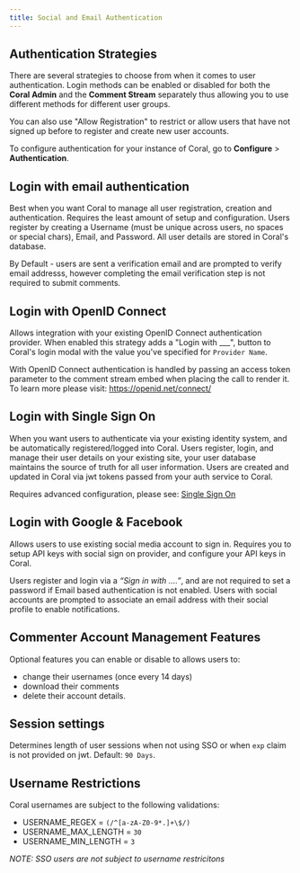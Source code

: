```yaml
---
title: Social and Email Authentication
---
```


## Authentication Strategies

There are several strategies to choose from when it comes to user authentication. Login methods can be enabled or disabled for both the **Coral Admin** and the **Comment Stream** separately thus allowing you to use different methods for different user groups.

You can also use "Allow Registration" to restrict or allow users that have not signed up before to register and create new user accounts.

To configure authentication for your instance of Coral, go to **Configure** > **Authentication**.

## Login with email authentication

Best when you want Coral to manage all user registration, creation and authentication. Requires the least amount of setup and configuration. Users register by creating a Username (must be unique across users, no spaces or special chars), Email, and Password. All user details are stored in Coral's database.

By Default - users are sent a verification email and are prompted to verify email addresss, however completing the email verification step is not required to submit comments.

## Login with OpenID Connect

Allows integration with your existing OpenID Connect authentication provider. When enabled this strategy adds a "Login with \_\_\_", button to Coral's login modal with the value you've specified for `Provider Name`.

With OpenID Connect authentication is handled by passing an access token parameter to the comment stream embed when placing the call to render it. To learn more please visit: https://openid.net/connect/

## Login with Single Sign On

When you want users to authenticate via your existing identity system, and be automatically registered/logged into Coral. Users register, login, and manage their user details on your existing site, your user database maintains the source of truth for all user information. Users are created and updated in Coral via jwt tokens passed from your auth service to Coral.

Requires advanced configuration, please see: [Single Sign On](/sso)

## Login with Google & Facebook

Allows users to use existing social media account to sign in. Requires you to setup API keys with social sign on provider, and configure your API keys in Coral.

Users register and login via a _“Sign in with ….”_, and are not required to set a password if Email based authentication is not enabled. Users with social accounts are prompted to associate an email address with their social profile to enable notifications.

## Commenter Account Management Features

Optional features you can enable or disable to allows users to:

- change their usernames (once every 14 days)
- download their comments
- delete their account details.

## Session settings

Determines length of user sessions when not using SSO or when `exp` claim is not provided on jwt. Default: `90 Days`.

## Username Restrictions

Coral usernames are subject to the following validations:

- USERNAME_REGEX = `(/^[a-zA-Z0-9*.]+\$/)`
- USERNAME_MAX_LENGTH = `30`
- USERNAME_MIN_LENGTH = `3`

_NOTE: SSO users are not subject to username restricitons_
